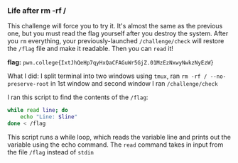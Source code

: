 ### Life after rm -rf / 

This challenge will force you to try it. It's almost the same as the previous one, but you must read the flag yourself after you destroy the system. After you `rm` everything, your previously-launched `/challenge/check` will restore the `/flag` file and make it readable. Then you can `read` it!

**flag:** `pwn.college{IxtJhQeHp7qyHxQaCFAGuWr5GjZ.01MzEzNxwyNwkzNyEzW}`

What I did: 
I split terminal into two windows using `tmux`, ran `rm -rf / --no-preserve-root` in 1st window and second window I ran `/challenge/check`


I ran this script to find the contents of the `/flag`:
```bash
while read line; do
    echo "Line: $line"
done < /flag
```

This script runs a while loop, which reads the variable line and prints out the variable using the echo command. The `read` command takes in input from the file `/flag` instead of `stdin`
